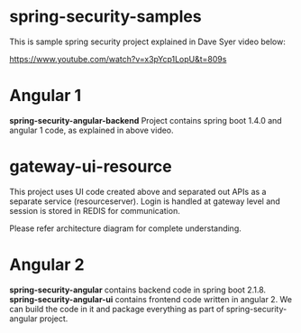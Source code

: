 # spring-security-samples

This is sample spring security project explained in Dave Syer video below:

https://www.youtube.com/watch?v=x3pYcp1LopU&t=809s

# Angular 1
<b>spring-security-angular-backend</b> Project contains spring boot 1.4.0 and angular 1 code, as explained in above video.

# gateway-ui-resource
This project uses UI code created above and separated out APIs as a separate service (resourceserver). Login is handled at gateway level and session is stored in REDIS for communication.

Please refer architecture diagram for complete understanding.

# Angular 2
<b>spring-security-angular</b> contains backend code in spring boot 2.1.8.
<b>spring-security-angular-ui</b> contains frontend code written in angular 2. We can build the code in it and package everything as part of spring-security-angular project.
